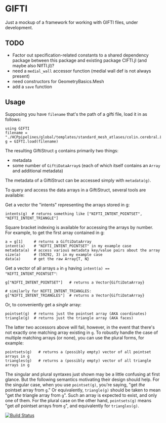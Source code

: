 # GIFTI

Just a mockup of a framework for working with GIFTI files, under development.

## TODO
- Factor out specification-related constants to a shared dependency package between this package and existing package CIFTI.jl (and maybe also NIfTI.jl)?
- need a `medial_wall` accessor function (medial wall def is not always present)
- need constructors for GeometryBasics.Mesh
- add a `save` function


## Usage
Supposing you have `filename` that's the path of a gifti file, load it in as follows:
```
using GIFTI
filename = "./HCPpipelines/global/templates/standard_mesh_atlases/colin.cerebral.L.flat.59k_fs_LR.surf.gii"
g = GIFTI.load(filename)
```

The resulting GiftiStruct `g` contains primarily two things:
- metadata
- some number of `GiftiDataArray`s (each of which itself contains an `Array` and additional metadata)

The metadata of a GiftiStruct can be accessed simply with `metadata(g)`.

To query and access the data arrays in a GiftiStruct, several tools are available:

Get a vector the "intents" representing the arrays stored in g:
```
intents(g)  # returns something like ["NIFTI_INTENT_POINTSET", "NIFTI_INTENT_TRIANGLE"]
```

Square bracket indexing is available for accessing the arrays by number. For example, to get the first array contained in g:
```
a = g[1]     # returns a GiftiDataArray
intent(a)    # "NIFTI_INTENT_POINTSET" in my example case
metadata(a)  # access various metadata key/value pairs about the array
size(a)      # (59292, 3) in my example case
data(a)      # get the raw Array{T, N}
```

Get a vector of all arrays `a` in `g` having `intent(a) == "NIFTI_INTENT_POINTSET"`:
```
g["NIFTI_INTENT_POINTSET"]   # returns a Vector{GiftiDataArray}

# similarly for NIFTI_INTENT_TRIANGLES:
g["NIFTI_INTENT_TRIANGLES"]  # returns a Vector{GiftiDataArray}
```

Or, to conveniently get a _single_ array:
```
pointset(g)  # returns just the pointset array (AKA coordinates)
triangle(g)  # returns just the triangle array (AKA faces)
```

The latter two accessors above will fail, however, in the event that there's not exactly one matching array existing in `g`. To robustly handle the case of multiple matching arrays (or none), you can use the plural forms, for example:
```
pointsets(g)   # returns a (possibly empty) vector of all pointset arrays in g
triangles(g)   # returns a (possibly empty) vector of all triangle arrays in g
```

The singular and plural syntaxes just shown may be a little confusing at first glance. But the following semantics motivating their design should help. For the singular case, when you use `pointset(g)`, you're saying, "get _the_ pointset array from `g`." Or equivalently, `triangle(g)` should be taken to mean "get _the_ triangle array from `g`". Such an array is expected to exist, and only one of them. For the plural case on the other hand, `pointsets(g)` means "get _all_ pointset arrays from `g`", and equivalently for `triangles(g)`.

[![Build Status](https://github.com/myersm0/GIFTI.jl/actions/workflows/CI.yml/badge.svg?branch=main)](https://github.com/myersm0/GIFTI.jl/actions/workflows/CI.yml?query=branch%3Amain)
